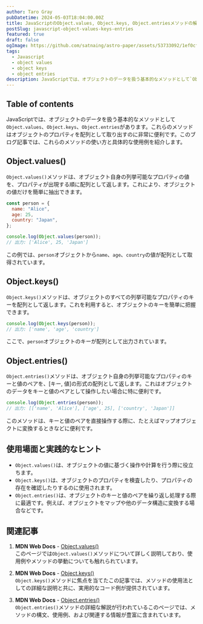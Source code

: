 ```yaml
---
author: Taro Gray
pubDatetime: 2024-05-03T18:04:00.00Z
title: JavaScriptのObject.values, Object.keys, Object.entriesメソッドの解説
postSlug: javascript-object-values-keys-entries
featured: true
draft: false
ogImage: https://github.com/satnaing/astro-paper/assets/53733092/1ef0cf03-8137-4d67-ac81-84a032119e3a
tags:
  - Javascript
  - object values
  - object keys
  - object entries
description: JavaScriptでは、オブジェクトのデータを扱う基本的なメソッドとして`Object.values`、`Object.keys`、`Object.entries`があります。これらのメソッドはオブジェクトのプロパティを配列として取り出すのに非常に便利です。このブログ記事では、これらのメソッドの使い方と具体的な使用例を紹介します。
---
```


## Table of contents

JavaScriptでは、オブジェクトのデータを扱う基本的なメソッドとして`Object.values`、`Object.keys`、`Object.entries`があります。これらのメソッドはオブジェクトのプロパティを配列として取り出すのに非常に便利です。このブログ記事では、これらのメソッドの使い方と具体的な使用例を紹介します。

## Object.values()

`Object.values()`メソッドは、オブジェクト自身の列挙可能なプロパティの値を、プロパティが出現する順に配列として返します。これにより、オブジェクトの値だけを簡単に抽出できます。

```javascript
const person = {
  name: "Alice",
  age: 25,
  country: "Japan",
};

console.log(Object.values(person));
// 出力: ['Alice', 25, 'Japan']
```

この例では、`person`オブジェクトから`name`、`age`、`country`の値が配列として取得されています。

## Object.keys()

`Object.keys()`メソッドは、オブジェクトのすべての列挙可能なプロパティのキーを配列として返します。これを利用すると、オブジェクトのキーを簡単に把握できます。

```javascript
console.log(Object.keys(person));
// 出力: ['name', 'age', 'country']
```

ここで、`person`オブジェクトのキーが配列として出力されています。

## Object.entries()

`Object.entries()`メソッドは、オブジェクト自身の列挙可能なプロパティのキーと値のペアを、[キー, 値]の形式の配列として返します。これはオブジェクトのデータをキーと値のペアとして操作したい場合に特に便利です。

```javascript
console.log(Object.entries(person));
// 出力: [['name', 'Alice'], ['age', 25], ['country', 'Japan']]
```

このメソッドは、キーと値のペアを直接操作する際に、たとえばマップオブジェクトに変換するときなどに便利です。

## 使用場面と実践的なヒント

- `Object.values()`は、オブジェクトの値に基づく操作や計算を行う際に役立ちます。
- `Object.keys()`は、オブジェクトのプロパティを検査したり、プロパティの存在を確認したりするのに使用されます。
- `Object.entries()`は、オブジェクトのキーと値のペアを繰り返し処理する際に最適です。例えば、オブジェクトをマップや他のデータ構造に変換する場合などです。

## 関連記事

1. **MDN Web Docs** - [Object.values()](https://developer.mozilla.org/ja/docs/Web/JavaScript/Reference/Global_Objects/Object/values)  
   このページでは`Object.values()`メソッドについて詳しく説明しており、使用例やメソッドの挙動についても触れられています。

2. **MDN Web Docs** - [Object.keys()](https://developer.mozilla.org/ja/docs/Web/JavaScript/Reference/Global_Objects/Object/keys)  
   `Object.keys()`メソッドに焦点を当てたこの記事では、メソッドの使用法としての詳細な説明と共に、実用的なコード例が提供されています。

3. **MDN Web Docs** - [Object.entries()](https://developer.mozilla.org/ja/docs/Web/JavaScript/Reference/Global_Objects/Object/entries)  
   `Object.entries()`メソッドの詳細な解説が行われているこのページでは、メソッドの構文、使用例、および関連する情報が豊富に含まれています。

